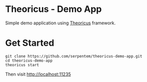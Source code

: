 # Theoricus - Demo App

Simple demo application using [Theoricus](https://github.com/serpentem/theoricus) framework.

# Get Started

````
git clone https://github.com/serpentem/theoricus-demo-app.git
cd theoricus-demo-app
theoricus start
````

Then visit [http://localhost:11235](http://localhost:11235)